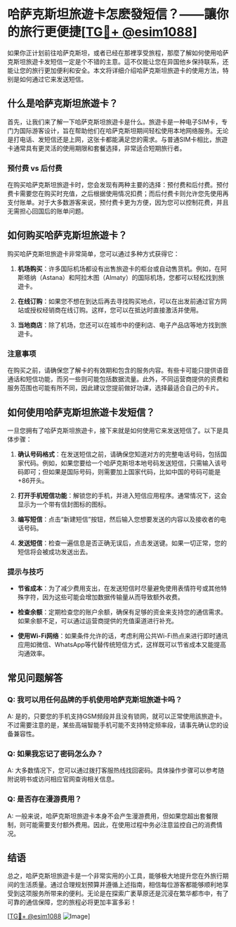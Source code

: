 # 哈萨克斯坦旅遊卡怎麽發短信？——讓你的旅行更便捷[[TG💪+ @esim1088](https://t.me/s/esim1088)]

如果你正计划前往哈萨克斯坦，或者已经在那裡享受旅程，那麼了解如何使用哈萨克斯坦旅遊卡发短信一定是个不错的主意。這不仅能让您在异国他乡保持联系，还能让您的旅行更加便利和安全。本文将详细介绍哈萨克斯坦旅遊卡的使用方法，特别是如何通过它来发送短信。

## 什么是哈萨克斯坦旅遊卡？

首先，让我们来了解一下哈萨克斯坦旅遊卡是什么。旅遊卡是一种电子SIM卡，专门为国际游客设计，旨在帮助他们在哈萨克斯坦期间轻松使用本地网络服务。无论是打电话、发短信还是上网，这张卡都能满足您的需求。与普通SIM卡相比，旅遊卡通常具有更灵活的使用期限和套餐选择，非常适合短期旅行者。

### 预付费 vs 后付费

在购买哈萨克斯坦旅遊卡时，您会发现有两种主要的选择：预付费和后付费。预付费卡需要您在购买时充值，之后根据使用情况扣费；而后付费卡则允许您先使用再支付账单。对于大多数游客来说，预付费卡更为方便，因为您可以控制花费，并且无需担心回国后的账单问题。

## 如何购买哈萨克斯坦旅遊卡？

购买哈萨克斯坦旅遊卡非常简单，您可以通过多种方式获得它：

1. **机场购买**：许多国际机场都设有出售旅遊卡的柜台或自动售货机。例如，在阿斯塔纳（Astana）和阿拉木图（Almaty）的国际机场，您都可以轻松找到旅遊卡。
   
2. **在线订购**：如果您不想在到达后再去寻找购买地点，可以在出发前通过官方网站或授权经销商在线订购。这样，您可以在抵达时直接激活并使用。

3. **当地商店**：除了机场，您还可以在城市中的便利店、电子产品店等地方找到旅遊卡。

### 注意事项

在购买之前，请确保您了解卡的有效期和包含的服务内容。有些卡可能只提供语音通话和短信功能，而另一些则可能包括数据流量。此外，不同运营商提供的资费和服务范围也可能有所不同，因此建议您提前做好功课，选择最适合自己的卡片。

## 如何使用哈萨克斯坦旅遊卡发短信？

一旦您拥有了哈萨克斯坦旅遊卡，接下来就是如何使用它来发送短信了。以下是具体步骤：

1. **确认号码格式**：在发送短信之前，请确保您知道对方的完整电话号码，包括国家代码。例如，如果您要给一个哈萨克斯坦本地号码发送短信，只需输入该号码即可；但如果是国际号码，则需要加上国家代码，比如中国的号码可能是+86开头。

2. **打开手机短信功能**：解锁您的手机，并进入短信应用程序。通常情况下，这会显示为一个带有信封图标的图标。

3. **编写短信**：点击“新建短信”按钮，然后输入您想要发送的内容以及接收者的电话号码。

4. **发送短信**：检查一遍信息是否正确无误后，点击发送键。如果一切正常，您的短信将会被成功发送出去。

### 提示与技巧

- **节省成本**：为了减少费用支出，在发送短信时尽量避免使用表情符号或其他特殊字符，因为这些可能会增加数据传输量从而导致额外收费。
  
- **检查余额**：定期检查您的账户余额，确保有足够的资金来支持您的通信需求。如果余额不足，可以通过运营商提供的充值渠道进行补充。

- **使用Wi-Fi网络**：如果条件允许的话，考虑利用公共Wi-Fi热点来进行即时通讯应用如微信、WhatsApp等代替传统短信方式，这样既可以节省成本又能提高沟通效率。

## 常见问题解答

### Q: 我可以用任何品牌的手机使用哈萨克斯坦旅遊卡吗？
A: 是的，只要您的手机支持GSM频段并且没有锁网，就可以正常使用該旅遊卡。不过需要注意的是，某些高端智能手机可能不支持特定频率段，请事先确认您的设备兼容性。

### Q: 如果我忘记了密码怎么办？
A: 大多数情况下，您可以通过拨打客服热线找回密码。具体操作步骤可以参考随附说明书或访问相应官网查询相关信息。

### Q: 是否存在漫游费用？
A: 一般来说，哈萨克斯坦旅遊卡本身不会产生漫游费用，但如果您超出套餐限制，则可能需要支付额外费用。因此，在使用过程中务必注意监控自己的消费情况。

## 结语

总之，哈萨克斯坦旅遊卡是一个非常实用的小工具，能够极大地提升您在外旅行期间的生活质量。通过合理规划预算并遵循上述指南，相信每位游客都能够顺利地享受到这项服务所带来的便利。无论是在探索广袤草原还是沉浸在繁华都市中，有了可靠的通信保障，您的旅程必将更加丰富多彩！

[[TG💪+ @esim1088](https://t.me/s/esim1088) ![Image](https://i.postimg.cc/4NQfJmqS/Snipaste-2025-05-13-00-14-12.png)]